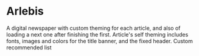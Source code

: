 # Arlebis
A digital newspaper with custom theming for each article, and also of loading a next one after finishing the first.
Article's self theming includes fonts, images and colors for the title banner, and the fixed header.
Custom recommended list

